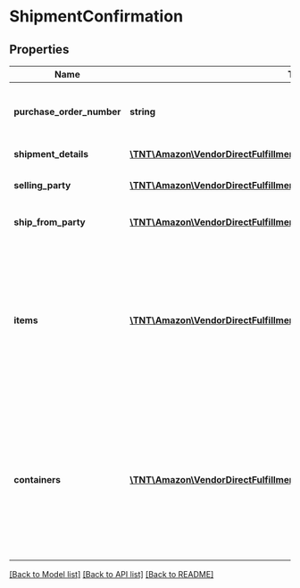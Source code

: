 # ShipmentConfirmation

## Properties
Name | Type | Description | Notes
------------ | ------------- | ------------- | -------------
**purchase_order_number** | **string** | Purchase order number corresponding to the shipment. | 
**shipment_details** | [**\TNT\Amazon\VendorDirectFulfillmentShipping\V1\Model\ShipmentDetails**](ShipmentDetails.md) | Shipment information. | 
**selling_party** | [**\TNT\Amazon\VendorDirectFulfillmentShipping\V1\Model\PartyIdentification**](PartyIdentification.md) | ID of the selling party or vendor. | 
**ship_from_party** | [**\TNT\Amazon\VendorDirectFulfillmentShipping\V1\Model\PartyIdentification**](PartyIdentification.md) | Warehouse code of vendor. | 
**items** | [**\TNT\Amazon\VendorDirectFulfillmentShipping\V1\Model\Item[]**](Item.md) | Provide the details of the items in this shipment. If any of the item details field is common at a package or a pallet level, then provide them at the corresponding package. | 
**containers** | [**\TNT\Amazon\VendorDirectFulfillmentShipping\V1\Model\Container[]**](Container.md) | Provide the details of the items in this shipment. If any of the item details field is common at a package or a pallet level, then provide them at the corresponding package. | [optional] 

[[Back to Model list]](../README.md#documentation-for-models) [[Back to API list]](../README.md#documentation-for-api-endpoints) [[Back to README]](../README.md)


